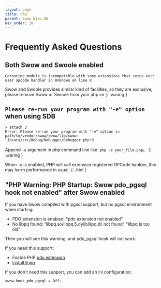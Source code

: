 ```yaml
---
layout: page
title: FAQ
parent: Swow Wiki EN
nav_order: 20
---
```


# Frequently Asked Questions

## Both Swow and Swoole enabled

```
Coroutine module is incompatible with some extensions that setup exit user opcode handler in Unknown on line 0
```

Swow and Swoole provides similar kind of facilities, so they are exclusive, please remove Swow or Swoole from your php.ini
{: .waring }

## `Please re-run your program with "-e" option` when using SDB

```
> attach 3
Error: Please re-run your program with "-e" option in path/to/vendor/swow/swow/lib/swow-library/src/Debug/Debugger/Debugger.php:0
```

Append `-e` argument in php command line like: `php -e your_file.php`。
{: .waring }

When `-e` is enabled, PHP will call extension registered OPCode hanlder, this may harm performance in usual.
{: .hint }

## "PHP Warning: PHP Startup: Swow pdo_pgsql hook not enabled" after Swow enabled

If you have Swow compiled with pgsql support, but no pgsql environment when starting:

- PDO extension is enabled: "pdo extension not enabled"
- No libpq found: "libpq.so/libpq.5.dylib/lipq.dll not found" "libpq is too old"

Then you will see this warning, and pdo_pgsql hook will not work.

If you need this support:

- Enable PHP [pdo extension](https://www.php.net/manual/en/pdo.setup.php)
- [Install libpq](https://www.postgresql.org/download/)

If you don't need this support, you can add an ini configuration:

```plain
swow.hook_pdo_pgsql = Off;
```
